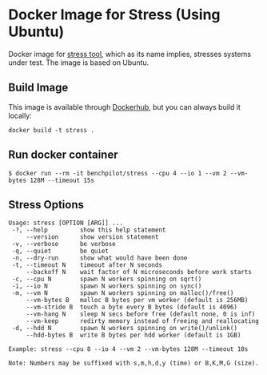 # Docker Image for Stress (Using Ubuntu)
Docker image for [stress tool](https://linux.die.net/man/1/stress), which as its name implies, stresses systems under test. 
The image is based on Ubuntu.

## Build Image
This image is available through [Dockerhub](https://hub.docker.com/r/benchpilot/stress), but you can always build it locally:
````
docker build -t stress .
````

## Run docker container
````
$ docker run --rm -it benchpilot/stress --cpu 4 --io 1 --vm 2 --vm-bytes 128M --timeout 15s
````
## Stress Options
````
Usage: stress [OPTION [ARG]] ...
 -?, --help         show this help statement
     --version      show version statement
 -v, --verbose      be verbose
 -q, --quiet        be quiet
 -n, --dry-run      show what would have been done
 -t, --timeout N    timeout after N seconds
     --backoff N    wait factor of N microseconds before work starts
 -c, --cpu N        spawn N workers spinning on sqrt()
 -i, --io N         spawn N workers spinning on sync()
 -m, --vm N         spawn N workers spinning on malloc()/free()
     --vm-bytes B   malloc B bytes per vm worker (default is 256MB)
     --vm-stride B  touch a byte every B bytes (default is 4096)
     --vm-hang N    sleep N secs before free (default none, 0 is inf)
     --vm-keep      redirty memory instead of freeing and reallocating
 -d, --hdd N        spawn N workers spinning on write()/unlink()
     --hdd-bytes B  write B bytes per hdd worker (default is 1GB)

Example: stress --cpu 8 --io 4 --vm 2 --vm-bytes 128M --timeout 10s

Note: Numbers may be suffixed with s,m,h,d,y (time) or B,K,M,G (size).
````